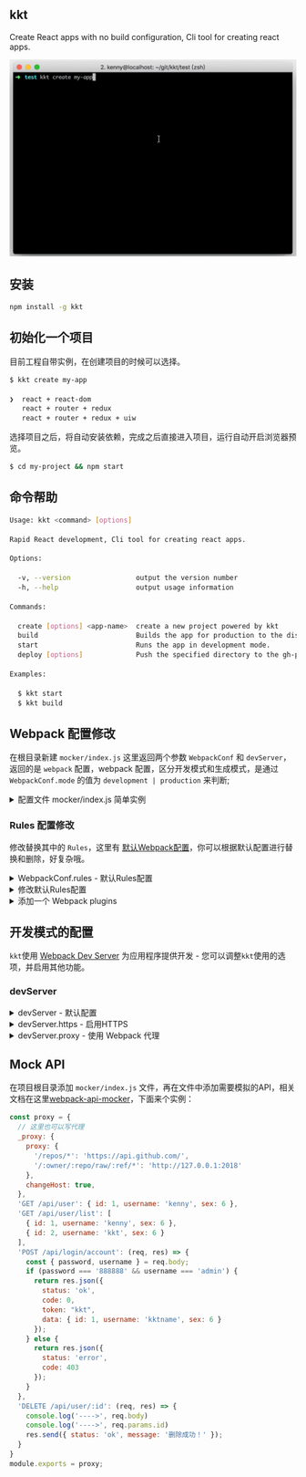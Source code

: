 kkt
--- 

Create React apps with no build configuration, Cli tool for creating react apps.

![](./kkt.gif)

## 安装

```bash
npm install -g kkt
```

## 初始化一个项目

目前工程自带实例，在创建项目的时候可以选择。

```bash
$ kkt create my-app

❯  react + react-dom
   react + router + redux
   react + router + redux + uiw
```

选择项目之后，将自动安装依赖，完成之后直接进入项目，运行自动开启浏览器预览。

```bash
$ cd my-project && npm start
```

## 命令帮助

```bash
Usage: kkt <command> [options]

Rapid React development, Cli tool for creating react apps.

Options:

  -v, --version                output the version number
  -h, --help                   output usage information

Commands:

  create [options] <app-name>  create a new project powered by kkt
  build                        Builds the app for production to the dist folder.
  start                        Runs the app in development mode.
  deploy [options]             Push the specified directory to the gh-pages branch.

Examples:

  $ kkt start
  $ kkt build
```

## Webpack 配置修改

在根目录新建 `mocker/index.js` 这里返回两个参数 `WebpackConf` 和 `devServer`，返回的是 `webpack` 配置，webpack 配置，区分开发模式和生成模式，是通过 `WebpackConf.mode` 的值为 `development | production` 来判断;

<details>
<summary>配置文件 mocker/index.js 简单实例</summary>

```js
module.exports = function (WebpackConf, devServer) {
  if (WebpackConf) {
    if (WebpackConf.mode === 'development') {
      // 开发模式下更改的 webpack 配置
    }
    if (WebpackConf.mode === 'production') {
      // 生产模式下更改的 webpack 配置
    }
    return WebpackConf
  };
  if (devServer) {
    devServer.proxy = {
      '/api': {
        target: 'http://127.0.0.1:1130',
        changeOrigin: true,
      },
    }
    return devServer;
  }
}
```

</details>



### Rules 配置修改

修改替换其中的 `Rules`，这里有 [默认Webpack配置](./conf)，你可以根据默认配置进行替换和删除，好复杂哦。


<details>
<summary>WebpackConf.rules - 默认Rules配置</summary>


- `babel` - 处理 `.js` 文件使用 [babel-loader](https://github.com/babel/babel-loader)  
- `graphics` - 处理 `.gif`, `.png` 和 `.webp` 文件使用 [file-loader](https://github.com/webpack-contrib/file-loader)
- `svg` - 处理 `.svg` 文件使用 [file-loader](https://github.com/webpack-contrib/file-loader)
- `jpeg` - 处理 `.jpg` 和 `.jpeg` 文件使用 [file-loader](https://github.com/webpack-contrib/file-loader)
- `fonts` - 处理 `.eot`, `.otf`, `.ttf`, `.woff` 和 `.woff2` 文件使用 [file-loader](https://github.com/webpack-contrib/file-loader)
- `video` - 处理 `.mp4`, `.ogg` 和 `.webm` 文件使用 [file-loader](https://github.com/webpack-contrib/file-loader)
- `audio` - 处理 `.wav`, `.mp3`, `.m4a`, `.aac`, 和 `.oga` 文件使用 [file-loader](https://github.com/webpack-contrib/file-loader)

> 
> 所有 `file-loader` 的默认配置为 `{ name: 'static/[name].[hash:8].[ext]' }`  
> babel默认配置: `{ loader: require.resolve('babel-loader'), options: require('../.babelrc'), // eslint-disable-line }`

</details>


<details>
<summary>修改默认Rules配置</summary>

下面实例是通过 `.kktrc.js` 文件去修改 `Webpack Rules`, 这个实例修改默认规则 `/\.(css|less)$/` 样式处理`loader` 配置，引用 [uiw](https://uiw-react.github.io/) 组件库之后, 由于默认开启 [css-modules](https://github.com/css-modules/css-modules) 导致组件库里面的样式名字被处理了，样式展示不出来，下面实例 [css-modules](https://github.com/css-modules/css-modules) 过滤 [uiw](https://uiw-react.github.io/) 里面的所有 `className` 都不做处理。

```js
module.exports = function (WebpackConf, devServer) {
  if (WebpackConf) {
    WebpackConf.module.rules.map((item) => {
      if (item.oneOf) {
        item = item.oneOf.map((childItem) => {
          // kkt@1.9.24+ less 和 CSS 配置 分开
          // 之前的配置判断需要 String(/\.(css|less)$/)
          if (String(/\.(less)$/) === String(childItem.test)) {
            childItem.use = childItem.use.map((_childItem) => {
              if (/node_modules\/css-loader/.test(_childItem.loader)) {
                // 这里将 css-loader 配置替换了重新配置
                _childItem = {
                  loader: require.resolve('css-loader'),
                  options: {
                    root: '.',
                    modules: true,
                    // minimize: true,
                    localIdentName: '[local]',
                    importLoaders: 1,
                    getLocalIdent: (context, localIdentName, localName) => {
                      // 过滤 uiw 组件库，因为 modules=true 参数，会将 className替换成Hash，导致uiw样式无法加载
                      const hash = loaderUtils.getHashDigest(context.resourcePath + localIdentName, 'md5', 'base64', 5);
                      const uiwpath = path.join(process.cwd(), 'node_modules', 'uiw');
                      if ((new RegExp(`^${uiwpath}`)).test(context.resourcePath)) {
                        return localName;
                      }
                      return localName + hash;
                    },
                  },
                }
              }
              return _childItem;
            });
          }
          return childItem;
        });
      }
      return item;
    });

    if (WebpackConf.mode === 'development') {
      // 开发模式下更改的 webpack 配置
    }
    if (WebpackConf.mode === 'production') {
      // 生产模式下更改的 webpack 配置
    }
    return WebpackConf
  };
}
```

</details>

<details>
<summary>添加一个 Webpack plugins</summary>

下面是添加一个 Webpack plugins 的实例

```js
const CleanWebpackPlugin = require('clean-webpack-plugin');

module.exports = function (WebpackConf, devServer) {
  if (WebpackConf) {

    WebpackConf.plugins = WebpackConf.plugins.concat([
      new CleanWebpackPlugin(paths.appBuildDist, {
        root: process.cwd(),
      }),
    ]);

    if (WebpackConf.mode === 'development') {
      // 开发模式下更改的 webpack 配置
    }
    if (WebpackConf.mode === 'production') {
      // 生产模式下更改的 webpack 配置
    }
    return WebpackConf
  };
}
```

</details>


## 开发模式的配置

`kkt`使用 [Webpack Dev Server](https://github.com/webpack/webpack-dev-server#readme) 为应用程序提供开发 - 您可以调整`kkt`使用的选项，并启用其他功能。

### devServer

<details>
<summary>devServer - 默认配置</summary>

`Webpack Dev Server` 的配置 - 有关可用选项，请参阅 `Webpack` 的 [devServer配置文档](https://webpack.js.org/configuration/dev-server/#devserver)。

提供的任何 `devServer` 选项将被合并在以下默认选项之上`kkt`使用（[webpack.config.server.js](./conf/webpack.config.server.js)）：

```js
const FS = require('fs');
const PATH = require('path');
const apiMocker = require('webpack-api-mocker');
const paths = require('./path');
const protocol = process.env.HTTPS === 'true' ? 'https' : 'http';

module.exports = (webpackConf) => {
  const serverConf = {
    // 启用生成文件的gzip压缩。
    compress: true,
    // 沉默WebpackDevServer自己的日志，因为它们通常没有用处。
    // 这个设置仍然会显示编译警告和错误。
    clientLogLevel: 'none',
    publicPath: webpackConf.output.publicPath,
    hot: true,
    historyApiFallback: {
      // 带点的路径仍应使用历史回退。
      disableDotRule: true,
    },
    // historyApiFallback: true,
    // WebpackDevServer默认是嘈杂的，所以我们发出自定义消息
    // 通过上面的`compiler.plugin`调用来监听编译器事件。
    quiet: true,
    // 如果HTTPS环境变量设置为“true”，则启用HTTPS
    https: protocol === 'https',
    // 告诉服务器从哪里提供内容。提供静态文件，这只是必要的。
    contentBase: [paths.appDirectory],
    // 通知服务器观察由devServer.contentBase选项提供的文件。
    // 文件更改将触发整页重新加载。
    watchContentBase: true,
    // 这样可以避免某些系统的CPU过载。
    watchOptions: {
      ignored: /node_modules/,
    },
  };
  return serverConf;
};
```


您可以使用以下选项配置这些的功能：

- [`devServer.historyApiFallback`](https://webpack.js.org/configuration/dev-server/#devserver-historyapifallback) - 配置`disableDotRule`，如果您在使用HTML5历史记录API时需要在路径中使用点。
- [`devServer.https`](https://webpack.js.org/configuration/dev-server/#devserver-https) - 启用具有默认自签名证书的HTTPS，或提供您自己的证书。
- [`devServer.overlay`](https://webpack.js.org/configuration/dev-server/#devserver-overlay) - 禁用编译错误重叠，或者也出现警告。
- [`devServer.proxy`](https://webpack.js.org/configuration/dev-server/#devserver-proxy) - 将某些URL代理到单独的API后端开发服务器。
- [`devServer.setup`](https://webpack.js.org/configuration/dev-server/#devserver-setup) - 访问Express应用程序以将自己的中间件添加到dev服务器。

</details>


<details>
<summary>devServer.https - 启用HTTPS</summary>

```js
module.exports = function (WebpackConf, devServer) {
  if (WebpackConf) {
    // ....
    return WebpackConf
  };
  if (devServer) {
    devServer.https = true
    return devServer;
  }
}
```

</details>


<details>
<summary>devServer.proxy - 使用 Webpack 代理</summary>

> 开发过程中需要模拟后台 API，当后台 API 完成，需要去调用真实后台 API ，这个时候你需要用 Proxy 来代理访问后台服务。  

```js
module.exports = function (WebpackConf, devServer) {
  if (WebpackConf) {
    // ....
    return WebpackConf
  };
  if (devServer) {
    devServer.proxy = {
      '/api': {
        target: 'http://127.0.0.1:1130',
        changeOrigin: true,
      },
      // websokect proxy
      '/api/ws': {
        target: 'ws://localhost:9981',
        ws: true
      },
    }
    return devServer;
  }
}
```

</details>


## Mock API

在项目根目录添加 `mocker/index.js` 文件，再在文件中添加需要模拟的API，相关文档在这里[webpack-api-mocker](https://github.com/jaywcjlove/webpack-api-mocker)，下面来个实例：

```js
const proxy = {
  // 这里也可以写代理
  _proxy: {
    proxy: {
      '/repos/*': 'https://api.github.com/',
      '/:owner/:repo/raw/:ref/*': 'http://127.0.0.1:2018'
    },
    changeHost: true,
  },
  'GET /api/user': { id: 1, username: 'kenny', sex: 6 },
  'GET /api/user/list': [
    { id: 1, username: 'kenny', sex: 6 }, 
    { id: 2, username: 'kkt', sex: 6 }
  ],
  'POST /api/login/account': (req, res) => {
    const { password, username } = req.body;
    if (password === '888888' && username === 'admin') {
      return res.json({
        status: 'ok',
        code: 0,
        token: "kkt",
        data: { id: 1, username: 'kktname', sex: 6 }
      });
    } else {
      return res.json({
        status: 'error',
        code: 403
      });
    }
  },
  'DELETE /api/user/:id': (req, res) => {
    console.log('---->', req.body)
    console.log('---->', req.params.id)
    res.send({ status: 'ok', message: '删除成功！' });
  }
}
module.exports = proxy;
```
